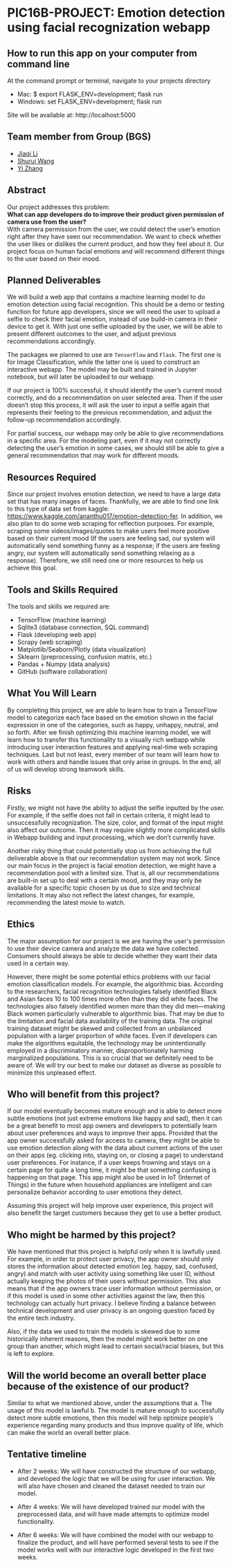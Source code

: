 # PIC16B-PROJECT: Emotion detection using facial recognization webapp

## How to run this app on your computer from command line
 At the command prompt or terminal, navigate to your projects directory
- Mac: $ export FLASK_ENV=development; flask run
- Windows: set FLASK_ENV=development; flask run

Site will be available at: http://localhost:5000

## Team member from Group (BGS)

- [Jiaqi Li](https://github.com/jqlaura)
- [Shurui Wang](https://github.com/JadenWSR)
- [Yi Zhang](https://github.com/leozhang233)

## Abstract
Our project addresses this problem:  
**What can app developers do to improve their product given permission of camera use from the user?**  
With camera permission from the user, we could detect the user’s emotion right after they have seen our recommendation. We want to check whether the user likes or dislikes the current product, and how they feel about it. Our project focus on human facial emotions and will recommend different things to the user based on their mood. 

## Planned Deliverables
We will build a web app that contains a machine learning model to do emotion detection using facial recognition. This should be a demo or testing function for future app developers, since we will need the user to upload a selfie to check their facial emotion, instead of use build-in camera in their device to get it. With just one selfie uploaded by the user, we will be able to present different outcomes to the user, and adjust previous recommendations accordingly.   
 
The packages we planned to use are `TenserFlow` and `Flask`. The first one is for Image Classification, while the latter one is used to construct an interactive webapp. The model may be built and trained in Jupyter notebook, but will later be uploaded to our webapp.  
 
If our project is 100% successful, it should identify the user’s current mood correctly, and do a recommendation on user selected area. Then if the user doesn’t stop this process, it will ask the user to input a selfie again that represents their feeling to the previous recommendation, and adjust the follow-up recommendation accordingly.  
 
For partial success, our webapp may only be able to give recommendations in a specific area. For the modeling part, even if it may not correctly detecting the user’s emotion in some cases, we should still be able to give a general recommendation that may work for different moods.   


## Resources Required
Since our project involves emotion detection, we need to have a large data set that has many images of faces. Thankfully, we are able to find one link to this type of data set from kaggle: https://www.kaggle.com/ananthu017/emotion-detection-fer. In addition, we also plan to do some web scraping for reflection purposes. For example, scraping some videos/images/quotes to make users feel more positive based on their current mood (If the users are feeling sad, our system will automatically send something funny as a response; if the users are feeling angry, our system will automatically send something relaxing as a response). Therefore, we still need one or more resources to help us achieve this goal.

## Tools and Skills Required
The tools and skills we required are:
- TensorFlow (machine learning)
- Sqlite3 (database connection, SQL command)
- Flask (developing web app)
- Scrapy (web scraping)
- Matplotlib/Seaborn/Plotly (data visualization)
- Sklearn (preprocessing, confusion matrix, etc.)
- Pandas + Numpy (data analysis)
- GitHub (software collaboration)

## What You Will Learn
By completing this project, we are able to learn how to train a TensorFlow model to categorize each face based on the emotion shown in the facial expression in one of the categories, such as happy, unhappy, neutral, and so forth. After we finish optimizing this machine learning model, we will learn how to transfer this functionality to a visually rich webapp while introducing user interaction features and applying real-time web scraping techniques. Last but not least, every member of our team will learn how to work with others and handle issues that only arise in groups. In the end, all of us will develop strong teamwork skills.

## Risks
Firstly, we might not have the ability to adjust the selfie inputted by the user. For example, if the selfie does not fall in certain criteria,  it might lead to unsuccessfully recognization. The size, color, and format of the input might also affect our outcome. Then it may require slightly more complicated skills in Webapp building and input processing, which we don’t currently have.  
 
Another risky thing that could potentially stop us from achieving the full deliverable above is that our recommendation system may not work. Since our main focus in the project is facial emotion detection, we might have a recommendation pool with a limited size. That is, all our recommendations are built-in set up to deal with a certain mood, and they may only be available for a specific topic chosen by us due to size and technical limitations. It may also not reflect the latest changes, for example,  recommending the latest movie to watch.  
 
## Ethics
The major assumption for our project is we are having the user's permission to use their device camera and analyze the data we have collected. Consumers should always be able to decide whether they want their data used in a certain way.   

However, there might be some potential ethics problems with our facial emotion classification models. For example, the algorithmic bias. According to the researchers, facial recognition technologies falsely identified Black and Asian faces 10 to 100 times more often than they did white faces. The technologies also falsely identified women more than they did men—making Black women particularly vulnerable to algorithmic bias. That may be due to the limitation and facial data availability of the training data. The original training dataset might be skewed and collected from an unbalanced population with a larger proportion of white faces.  Even if developers can make the algorithms equitable, the technology may be unintentionally employed in a discriminatory manner, disproportionately harming marginalized populations. This is so crucial that we definitely need to be aware of. We will try our best to make our dataset as diverse as possible to minimize this unpleased effect.  

## Who will benefit from this project?
If our model eventually becomes mature enough and is able to detect more subtle emotions (not just extreme emotions like happy and sad), then it can be a great benefit to most app owners and developers to potentially learn about user preferences and ways to improve their apps. Provided that the app owner successfully asked for access to camera, they might be able to use emotion detection along with the data about current actions of the user on their apps (eg. clicking into, staying on, or closing a page) to understand user preferences. For instance, if a user keeps frowning and stays on a certain page for quite a long time, it might be that something confusing is happening on that page. This app might also be used in IoT (Internet of Things) in the future when household appliances are intelligent and can personalize behavior according to user emotions they detect.

Assuming this project will help improve user experience, this project will also benefit the target customers because they get to use a better product.

## Who might be harmed by this project?
We have mentioned that this project is helpful only when it is lawfully used. For example, in order to protect user privacy, the app owner should only stores the information about detected emotion (eg. happy, sad, confused, angry) and match with user activity using something like user ID, without actually keeping the photos of their users without permission. This also means that if the app owners trace user information without permission, or if this model is used in some other activities against the law, then this technology can actually hurt privacy. I believe finding a balance between technical development and user privacy is an ongoing question faced by the entire tech industry. 

Also, if the data we used to train the models is skewed due to some historically inherent reasons, then the model might work better on one group than another, which might lead to certain social/racial biases, but this is left to explore.

## Will the world become an overall better place because of the existence of our product? 
Similar to what we mentioned above, under the assumptions that a. The usage of this model is lawful b. The model is mature enough to successfully detect more subtle emotions, then this model will help optimize people’s experience regarding many products and thus improve quality of life, which can make the world an overall better place.

## Tentative timeline
- After 2 weeks:
    We will have constructed the structure of our webapp, and developed the logic that we will be using for user interaction. We will also have chosen and cleaned the dataset needed to train our model.

- After 4 weeks:
    We will have developed trained our model with the preprocessed data, and will have made attempts to optimize model functionality.

- After 6 weeks:
    We will have combined the model with our webapp to finalize the product, and will have performed several tests to see if the model works well with our interactive logic developed in the first two weeks.
